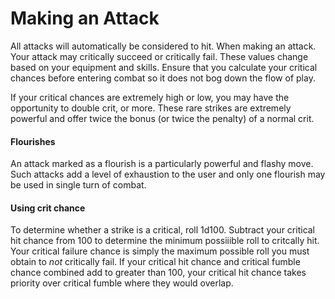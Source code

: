 # Making an Attack

All attacks will automatically be considered to hit. When making an attack.
Your attack may critically succeed or critically fail. These values change
based on your equipment and skills. Ensure that you calculate your critical
chances before entering combat so it does not bog down the flow of play.  
  
If your critical chances are extremely high or low, you may have the
opportunity to double crit, or more. These rare strikes are extremely powerful
and offer twice the bonus (or twice the penalty) of a normal crit. 

#### Flourishes

An attack marked as a flourish is a particularly powerful and flashy move. Such
attacks add a level of exhaustion to the user and only one flourish may be used
in single turn of combat.

#### Using crit chance  

To determine whether a strike is a critical, roll 1d100. Subtract your critical
hit chance from 100 to determine the minimum possiiible roll to critcally hit.
Your critical failure chance is simply the maximum possible roll you must
obtain to *not* critically fail. If your critical hit chance and critical
fumble chance combined add to greater than 100, your critical hit chance takes
priority over critical fumble where they would overlap.  

